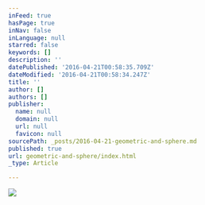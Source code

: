 ```yaml
---
inFeed: true
hasPage: true
inNav: false
inLanguage: null
starred: false
keywords: []
description: ''
datePublished: '2016-04-21T00:58:35.709Z'
dateModified: '2016-04-21T00:58:34.247Z'
title: ''
author: []
authors: []
publisher:
  name: null
  domain: null
  url: null
  favicon: null
sourcePath: _posts/2016-04-21-geometric-and-sphere.md
published: true
url: geometric-and-sphere/index.html
_type: Article

---
```

![](https://the-grid-user-content.s3-us-west-2.amazonaws.com/cc56ab37-3ac9-4602-876e-f252094c839f.jpg)